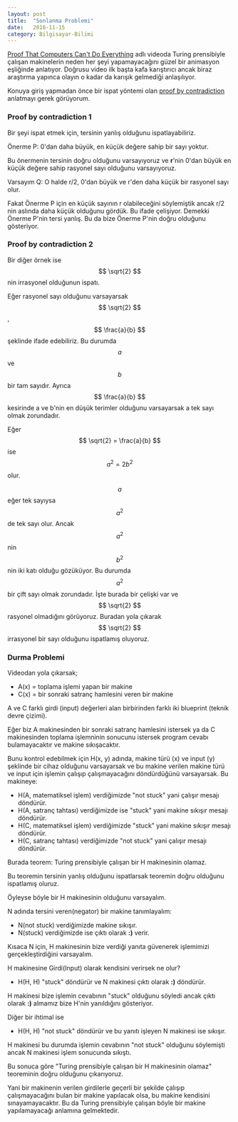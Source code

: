 ```yaml
---
layout: post
title:  "Sonlanma Problemi"
date:   2016-11-15
category: Bilgisayar-Bilimi
---
```


[Proof That Computers Can't Do Everything][1] adlı videoda Turing prensibiyle çalışan makinelerin neden her şeyi yapamayacağını güzel bir animasyon eşliğinde anlatıyor. Doğrusu video ilk başta kafa karıştırıcı ancak biraz araştırma yapınca olayın o kadar da karışık gelmediği anlaşılıyor.

Konuya giriş yapmadan önce bir ispat yöntemi olan [proof by contradiction][2] anlatmayı gerek görüyorum.

### Proof by contradiction 1

Bir şeyi ispat etmek için, tersinin yanlış olduğunu ispatlayabiliriz. 

Önerme P: 0'dan daha büyük, en küçük değere sahip bir sayı yoktur.

Bu önermenin tersinin doğru olduğunu varsayıyoruz ve **r**'nin 0'dan büyük en küçük değere sahip rasyonel sayı olduğunu varsayıyoruz.  

Varsayım Q: O halde r/2, 0'dan büyük ve r'den daha küçük bir rasyonel sayı olur. 

Fakat Önerme P için en küçük sayının r olabileceğini söylemiştik ancak r/2 nin aslında daha küçük olduğunu gördük. Bu ifade çelişiyor. Demekki Önerme P'nin tersi yanlış. Bu da bize Önerme P'nin doğru olduğunu gösteriyor.

### Proof by contradiction 2

Bir diğer örnek ise $$ \sqrt{2} $$ nin irrasyonel olduğunun ispatı.

Eğer rasyonel sayı olduğunu varsayarsak $$ \sqrt{2} $$ , $$ \frac{a}{b} $$ şeklinde ifade edebiliriz. Bu durumda $$ a $$ ve $$ b $$ bir tam sayıdır. Ayrıca $$ \frac{a}{b} $$ kesirinde a ve b'nin en düşük terimler olduğunu varsayarsak a tek sayı olmak zorundadır.

Eğer $$ \sqrt{2} = \frac{a}{b} $$ ise $$ a^2 = 2b^2 $$ olur.

$$ a $$ eğer tek sayıysa $$ a^2 $$ de tek sayı olur. Ancak $$ a^2 $$ nin $$ b^2 $$ nin iki katı olduğu gözüküyor. Bu durumda $$ a^2 $$ bir çift sayı olmak zorundadır. İşte burada bir çelişki var ve $$ \sqrt{2} $$ rasyonel olmadığını görüyoruz. Buradan yola çıkarak $$ \sqrt{2} $$ irrasyonel bir sayı olduğunu ispatlamış oluyoruz.

### Durma Problemi

Videodan yola çıkarsak;

- A(x) = toplama işlemi yapan bir makine
- C(x) = bir sonraki satranç hamlesini veren bir makine

A ve C farklı girdi (input) değerleri alan birbirinden farklı iki blueprint (teknik devre çizimi).

Eğer biz A makinesinden bir sonraki satranç hamlesini istersek ya da C makinesinden toplama işlemninin sonucunu istersek program cevabı bulamayacaktır ve makine sıkışacaktır.

Bunu kontrol edebilmek için H(x, y) adında, makine türü (x) ve input (y) şeklinde bir cihaz olduğunu varsayarsak ve bu makine verilen makine türü ve input için işlemin çalışıp çalışmayacağını döndürdüğünü varsayarsak. Bu makineye:

- H(A, matematiksel işlem) verdiğimizde "not stuck" yani çalışır mesajı döndürür.
- H(A, satranç tahtası) verdiğimizde ise "stuck" yani makine sıkışır mesajı döndürür.
- H(C, matematiksel işlem) verdiğimizde "stuck" yani makine sıkışır mesajı döndürür.
- H(C, satranç tahtası) verdiğimizde "not stuck" yani çalışır mesajı döndürür.

Burada teorem: Turing prensibiyle çalışan bir H makinesinin olamaz.

Bu teoremin tersinin yanlış olduğunu ispatlarsak teoremin doğru olduğunu ispatlamış oluruz. 

Öyleyse böyle bir H makinesinin olduğunu varsayalım.

N adında tersini veren(negator) bir makine tanımlayalım:

- N(not stuck) verdiğimizde makine sıkışır.
- N(stuck) verdiğimizde ise çıktı olarak **:)** verir.

Kısaca N için, H makinesinin bize verdiği yanıta güvenerek işlemimizi gerçekleştirdiğini varsayalım.

H makinesine Girdi(Input) olarak kendisini verirsek ne olur?

- H(H, H) "stuck" döndürür ve N makinesi çıktı olarak **:)** döndürür.

H makinesi bize işlemin cevabının "stuck" olduğunu söyledi ancak çıktı olarak **:)** almamız bize H'nin yanıldığını gösteriyor.

Diğer bir ihtimal ise

- H(H, H) "not stuck" döndürür ve bu yanıtı işleyen N makinesi ise sıkışır.

H makinesi bu durumda işlemin cevabının "not stuck" olduğunu söylemişti ancak N makinesi işlem sonucunda sıkıştı.

Bu sonuca göre "Turing prensibiyle çalışan bir H makinesinin olamaz" teoreminin doğru olduğunu çıkarıyoruz.

Yani bir makinenin verilen girdilerle geçerli bir şekilde çalışıp çalışmayacağını bulan bir makine yapılacak olsa, bu makine kendisini sınayamayacaktır. Bu da Turing prensibiyle çalışan böyle bir makine yapılamayacağı anlamına gelmektedir.

[1]:    https://www.youtube.com/watch?v=92WHN-pAFCs
[2]:    http://www.bilgisayarkavramlari.com/2008/08/02/burhan-i-mutenakis-proof-by-contradiction-olmayana-ergi/